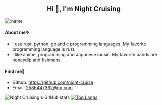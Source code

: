 <h2 align="center">Hi 👋, I'm Night Cruising</h2>

![:name](https://count.getloli.com/get/@:night-cruise?theme=rule34)

#### About me✨ 

* I use rust, python, go and c programming languages. My favorite programming language is rust.
* I like anime, programming and Japanese music. My favorite bands are [honeydip](https://www.last.fm/zh/music/honeydip) and [fishmans](https://www.last.fm/zh/music/Fishmans).

#### Find me👀

* Github: <https://github.com/night-cruise>
* Email: <2586447362@qq.com>

![Night Cruising's GitHub stats](https://github-readme-stats-git-masterrstaa-rickstaa.vercel.app/api?username=night-cruise&show_icons=true&count_private=true)
[![Top Langs](https://github-readme-stats.vercel.app/api/top-langs/?username=night-cruise&layout=compact&hide=javascript,html,css,PowerShell)](https://github.com/anuraghazra/github-readme-stats)
